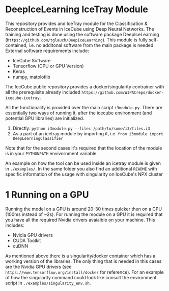 # DeepIceLearning IceTray Module

This repository provides and IceTray module for the Classification & Reconstruction of Events in IceCube using Deep Neural Networks. The training and testing is done using the software package DeepIceLearning (`https://github.com/tglauch/DeepIceLearning`). This module is fully self-contained, i.e. no additonal software from the main package is needed. External software requirements include:
- IceCube Software
- Tensorflow (CPU or GPU Version)
- Keras
- numpy, matplotlib

The IceCube public repository provides a docker/singularity contrainer with all the prerequisite already included `https://github.com/WIPACrepo/docker-icecube-icetray`.

All the functionality is provided over the main script `i3module.py`. There are essentially two ways of running it, after the icecube environment (and potential GPU libraries) are initialized.

1. Directly: `python i3module.py --files /path/to/some/i3/files.i3 `
2. As a part of an icetray module by importing it, i.e. `from i3module import DeepLearningClassifier`

Note that for the second cases it's required that the location of the module is in your `PYTHONPATH` envivornment variable

An example on how the tool can be used inside an icetray module is given in `./examples/`. In the same folder you also find an additional `README` with specific information of the usage with singularity on IceCube's NPX cluster


# 1 Running on a GPU

Running the model on a GPU is around 20-30 times quicker then on a CPU (100ms instead of ~2s). For running the module on a GPU it is required that you have all the required Nvidia drivers avaialble on your machine. 
This includes:
  - Nvidia GPU drivers
  - CUDA Toolkit
  - cuDNN
  
As mentioned above there is a singularity/docker container which has a working version of the libraries. The only thing that is needed in this cases are the Nvidia GPU drivers (see `https://www.tensorflow.org/install/docker` for reference). For an example of how the singularity command could look like consult the environment script in `./examples/singularity_env.sh`.
